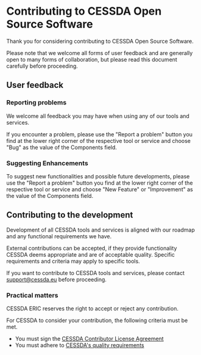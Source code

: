 # Contributing to CESSDA Open Source Software

Thank you for considering contributing to CESSDA Open Source Software.

Please note that we welcome all forms of user feedback and are
generally open to many forms of collaboration,
but please read this document carefully before proceeding.

## User feedback

### Reporting problems

We welcome all feedback you may have when using any of our tools and services.

If you encounter a problem, please use the "Report a problem" button
you find at the lower right corner of the respective tool or service
and choose "Bug" as the value of the Components field.

### Suggesting Enhancements

To suggest new functionalities and possible future developments,
please use the "Report a problem" button you find at the lower right
corner of the respective tool or service
and choose "New Feature" or "Improvement" as the value of the Components field.

## Contributing to the development

Development of all CESSDA tools and services is aligned with our
roadmap and any functional requirements we have.

External contributions can be accepted, if they provide functionality
CESSDA deems appropriate and are of acceptable quality.
Specific requirements and criteria may apply to specific tools.

If you want to contribute to CESSDA tools and services, please contact
support@cessda.eu before proceeding.

### Practical matters

CESSDA ERIC reserves the right to accept or reject any contribution.

For CESSDA to consider your contribution, the following criteria must be met.

* You must sign the [CESSDA Contributor License Agreement](https://docs.google.com/forms/d/e/1FAIpQLSfS2sOjZ2Ax5nIhvONY5E1yVsDgMkNzl0yw2TbMTA-5MYdCXQ/viewform?usp=sf_link)
* You must adhere to [CESSDA's quality requirements](https://docs.tech.cessda.eu/software/requirements.html)
